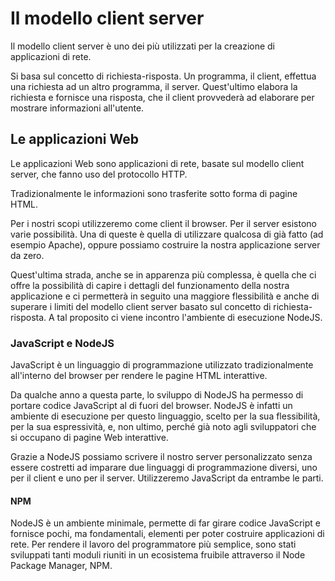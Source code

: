 # Il modello client server

Il modello client server è uno dei più utilizzati per la creazione di applicazioni di rete.

Si basa sul concetto di richiesta-risposta. Un programma, il client, effettua una richiesta ad un altro programma, il server.
Quest'ultimo elabora la richiesta e fornisce una risposta, che il client provvederà ad elaborare per mostrare informazioni all'utente.

## Le applicazioni Web

Le applicazioni Web sono applicazioni di rete, basate sul modello client server, che fanno uso del protocollo HTTP.

Tradizionalmente le informazioni sono trasferite sotto forma di pagine HTML.

Per i nostri scopi utilizzeremo come client il browser. Per il server esistono varie possibilità. Una di queste è quella di
utilizzare qualcosa di già fatto (ad esempio Apache), oppure possiamo costruire la nostra applicazione server da zero.

Quest'ultima strada, anche se in apparenza più complessa, è quella che ci offre la possibilità di capire i dettagli
del funzionamento della nostra applicazione e ci permetterà in seguito una maggiore flessibilità e anche di superare
i limiti del modello client server basato sul concetto di richiesta-risposta. A tal proposito ci viene incontro
l'ambiente di esecuzione NodeJS.

### JavaScript e NodeJS

JavaScript è un linguaggio di programmazione utilizzato tradizionalmente all'interno del browser per rendere le pagine HTML
interattive.

Da qualche anno a questa parte, lo sviluppo di NodeJS ha permesso di portare codice JavaScript al di fuori del browser.
NodeJS è infatti un ambiente di esecuzione per questo linguaggio, scelto per la sua flessibilità, per la sua espressività,
e, non ultimo, perché già noto agli sviluppatori che si occupano di pagine Web interattive.

Grazie a NodeJS possiamo scrivere il nostro server personalizzato senza essere costretti ad imparare due linguaggi di programmazione diversi,
uno per il client e uno per il server. Utilizzeremo JavaScript da entrambe le parti.

#### NPM

NodeJS è un ambiente minimale, permette di far girare codice JavaScript e fornisce pochi, ma fondamentali, elementi per poter
costruire applicazioni di rete. Per rendere il lavoro del programmatore più semplice, sono stati sviluppati tanti moduli
riuniti in un ecosistema fruibile attraverso il Node Package Manager, NPM.